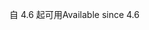 <span data-ttu-id="4d125-101">自 4.6 起可用</span><span class="sxs-lookup"><span data-stu-id="4d125-101">Available since 4.6</span></span>